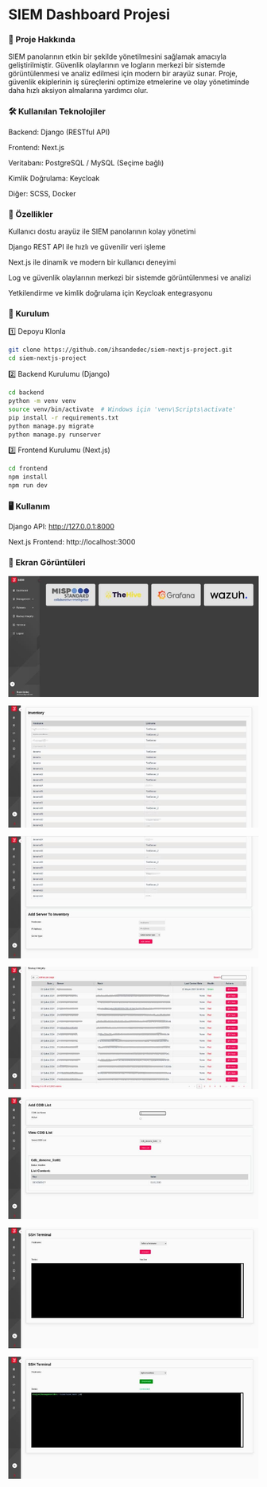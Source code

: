 <h1> SIEM Dashboard Projesi </h1>

<h3> 📌 Proje Hakkında </h3>

SIEM panolarının etkin bir şekilde yönetilmesini sağlamak amacıyla geliştirilmiştir. Güvenlik olaylarının ve logların merkezi bir sistemde görüntülenmesi ve analiz edilmesi için modern bir arayüz sunar. Proje, güvenlik ekiplerinin iş süreçlerini optimize etmelerine ve olay yönetiminde daha hızlı aksiyon almalarına yardımcı olur.


<h3> 🛠 Kullanılan Teknolojiler </h3>

Backend: Django (RESTful API)

Frontend: Next.js

Veritabanı: PostgreSQL / MySQL (Seçime bağlı)

Kimlik Doğrulama: Keycloak

Diğer: SCSS, Docker 


 <h3>🚀 Özellikler </h3>

Kullanıcı dostu arayüz ile SIEM panolarının kolay yönetimi

Django REST API ile hızlı ve güvenilir veri işleme

Next.js ile dinamik ve modern bir kullanıcı deneyimi

Log ve güvenlik olaylarının merkezi bir sistemde görüntülenmesi ve analizi

Yetkilendirme ve kimlik doğrulama için Keycloak entegrasyonu


<h3> 📂 Kurulum </h3>

1️⃣ Depoyu Klonla
```bash
git clone https://github.com/ihsandedec/siem-nextjs-project.git
cd siem-nextjs-project
```

2️⃣ Backend Kurulumu (Django)
```bash
cd backend
python -m venv venv
source venv/bin/activate  # Windows için 'venv\Scripts\activate'
pip install -r requirements.txt
python manage.py migrate
python manage.py runserver
```

3️⃣ Frontend Kurulumu (Next.js)
```bash
cd frontend
npm install
npm run dev
```

 <h3> 🖥 Kullanım </h3>

Django API: http://127.0.0.1:8000

Next.js Frontend: http://localhost:3000


<h3> 📸 Ekran Görüntüleri </h3>

![Giriş Ekranı](screenshots/dashboard-page.jpg)

![Add Server Ekranı](screenshots/addserver-page.jpg)

![Add Server Ekranı](screenshots/addserver2-page.jpg)

![Backup Integrity Ekranı](screenshots/backup-page.jpg)

![CDB List Ekranı](screenshots/cdbList-page.jpg)

![Terminal Ekranı](screenshots/terminal2-page.jpg)

![Terminal Ekranı](screenshots/terminal-page.jpg)
